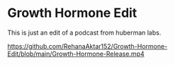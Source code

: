 # Growth Hormone Edit

This is just an edit of a podcast from huberman labs.

https://github.com/RehanaAktar152/Growth-Hormone-Edit/blob/main/Growth-Hormone-Release.mp4
